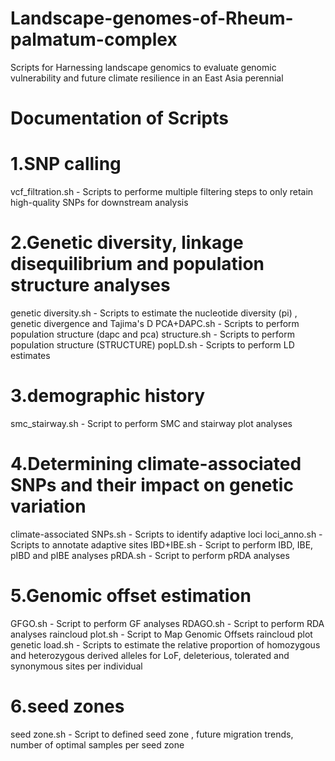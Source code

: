 # Landscape-genomes-of-Rheum-palmatum-complex
Scripts for Harnessing landscape genomics to evaluate genomic vulnerability and future climate resilience in an East Asia perennial
# Documentation of Scripts
# 1.SNP calling
vcf_filtration.sh - Scripts to performe multiple filtering steps to only retain high-quality SNPs for downstream analysis
# 2.Genetic diversity, linkage disequilibrium and population structure analyses
genetic diversity.sh - Scripts to estimate the nucleotide diversity (pi) , genetic divergence and Tajima's D
PCA+DAPC.sh - Scripts to perform population structure (dapc and pca)
structure.sh - Scripts to perform population structure (STRUCTURE)
popLD.sh -  Scripts to perform LD estimates
# 3.demographic history
smc_stairway.sh -  Script to perform SMC and stairway plot analyses
# 4.Determining climate-associated SNPs and their impact on genetic variation
climate-associated SNPs.sh - Scripts to identify adaptive loci
loci_anno.sh - Scripts to annotate adaptive sites
IBD+IBE.sh - Script to perform IBD, IBE, pIBD and pIBE analyses
pRDA.sh - Script to perform pRDA analyses
# 5.Genomic offset estimation
GFGO.sh - Script to perform GF analyses
RDAGO.sh - Script to perform RDA analyses
raincloud plot.sh - Script to Map Genomic Offsets raincloud plot
genetic load.sh -  Scripts to estimate the relative proportion of homozygous and heterozygous derived alleles for LoF, deleterious, tolerated and synonymous sites per individual
# 6.seed zones
seed zone.sh - Script to defined seed zone , future migration trends, number of optimal samples per seed zone
